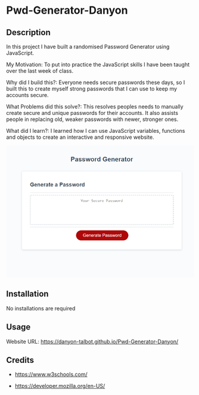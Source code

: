 # Pwd-Generator-Danyon

## Description

In this project I have built a randomised Password Generator using JavaScript.

My Motivation: To put into practice the JavaScript skills I have been taught over the last week of class.

Why did I build this?: Everyone needs secure passwords these days, so I built this to create myself strong passwords that I can use to keep my accounts secure.

What Problems did this solve?: This resolves peoples needs to manually create secure and unique passwords for their accounts. It also assists people in replacing old, weaker passwords with newer, stronger ones.

What did I learn?: I learned how I can use JavaScript variables, functions and objects to create an interactive and responsive website.

![Password-Generator-Image](./Assets/Website%20Screenshot.png)

## Installation

No installations are required

## Usage

Website URL: https://danyon-talbot.github.io/Pwd-Generator-Danyon/

## Credits

* https://www.w3schools.com/

* https://developer.mozilla.org/en-US/

